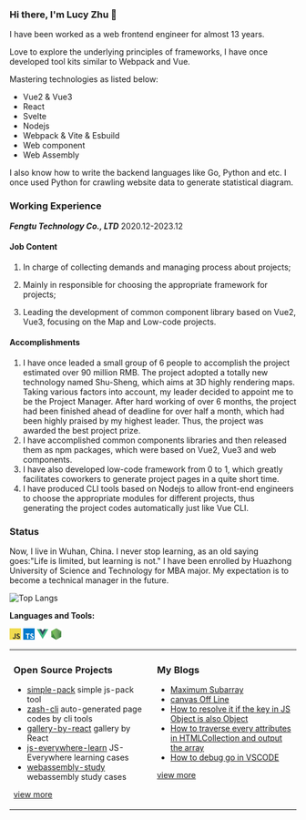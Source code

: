  ### Hi there, I'm Lucy Zhu 👋

I have been worked as a web frontend engineer for almost 13 years.

Love to explore the underlying principles of frameworks, I have once developed tool kits similar to Webpack and Vue.

Mastering technologies as listed below:
- Vue2 & Vue3
- React
- Svelte
- Nodejs
- Webpack & Vite & Esbuild
- Web component
- Web Assembly

I also know how to write the backend languages like Go, Python and etc. I once used Python for crawling website data to generate statistical diagram.


### Working Experience

***Fengtu Technology Co., LTD***  2020.12-2023.12

#### Job Content
1. In charge of collecting demands and managing process about projects;

2. Mainly in responsible for choosing the appropriate framework for projects;

3. Leading the development of common component library based on Vue2, Vue3, focusing on the Map and Low-code projects.

#### Accomplishments
1. I have once leaded a small group of 6 people to accomplish the project estimated over 90 million RMB. The project adopted a totally new technology named Shu-Sheng, which aims at 3D highly rendering maps. Taking various factors into account, my leader decided to appoint me to be the Project Manager. After hard working of over 6 months, the project had been finished ahead of deadline for over half a month, which had been highly praised by my highest leader. Thus, the project was awarded the best project prize.
2. I have accomplished common components libraries and then released them as npm packages, which were based on Vue2, Vue3 and web components.
3. I have also developed low-code framework from 0 to 1, which greatly facilitates coworkers to generate project pages in a quite short time.
4. I have produced CLI tools based on Nodejs to allow front-end engineers to choose the appropriate modules for different projects, thus generating the project codes automatically just like Vue CLI.



### Status

Now, I live in Wuhan, China. I never stop learning, as an old saying goes:"Life is limited, but learning is not." I have been enrolled by Huazhong University of Science and Technology for MBA major. My expectation is to become a technical manager in the future.


![Top Langs](https://github-readme-stats.vercel.app/api/top-langs/?username=zwf193071&layout=compact)


**Languages and Tools:**  

<code><img height="20" src="https://raw.githubusercontent.com/github/explore/80688e429a7d4ef2fca1e82350fe8e3517d3494d/topics/javascript/javascript.png"></code>
<code><img height="20" src="https://raw.githubusercontent.com/github/explore/80688e429a7d4ef2fca1e82350fe8e3517d3494d/topics/typescript/typescript.png"></code>
<code><img height="20" src="https://raw.githubusercontent.com/github/explore/80688e429a7d4ef2fca1e82350fe8e3517d3494d/topics/vue/vue.png"></code>
<code><img height="20" src="https://raw.githubusercontent.com/github/explore/80688e429a7d4ef2fca1e82350fe8e3517d3494d/topics/nodejs/nodejs.png"></code>


<table><tr>
<td valign="top" width="50%">

### Open Source Projects 
- [simple-pack](https://github.com/zwf193071/simple-pack) simple js-pack tool	
- [zash-cli](https://github.com/zwf193071/zash-cli) auto-generated page codes by cli tools
- [gallery-by-react](https://github.com/zwf193071/gallery-by-react) gallery by React  
- [js-everywhere-learn](https://github.com/zwf193071/js-everywhere-learn) JS-Everywhere learning cases
- [webassembly-study](https://github.com/zwf193071/webassembly-study) webassembly study cases
   
[view more](https://github.com/zwf193071?tab=repositories)	 

	
</td>
<td valign="top" width="50%">

### My Blogs
- [Maximum Subarray](https://blog.csdn.net/zwf193071/article/details/108868750)
- [canvas Off Line](https://blog.csdn.net/zwf193071/article/details/108361194)
- [How to resolve it if the key in JS Object is also Object ](https://blog.csdn.net/zwf193071/article/details/108278200)
- [How to traverse every attributes in HTMLCollection and output the array](https://blog.csdn.net/zwf193071/article/details/108273870)
- [How to debug go in VSCODE](https://blog.csdn.net/zwf193071/article/details/108198244)

[view more](https://blog.csdn.net/zwf193071)

</td>
</tr></table>
